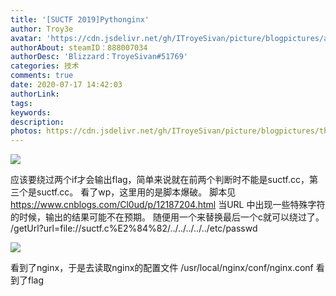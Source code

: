 ```yaml
---
title: '[SUCTF 2019]Pythonginx'
author: Troy3e
avatar: 'https://cdn.jsdelivr.net/gh/ITroyeSivan/picture/blogpictures/avatar.jpg'
authorAbout: steamID：888007034
authorDesc: 'Blizzard：TroyeSivan#51769'
categories: 技术
comments: true
date: 2020-07-17 14:42:03
authorLink:
tags:
keywords:
description:
photos: https://cdn.jsdelivr.net/gh/ITroyeSivan/picture/blogpictures/thumb-1920-1088601.png
---
```


![](https://cdn.jsdelivr.net/gh/ITroyeSivan/picture/blogpictures/20200717144532.png)

应该要绕过两个if才会输出flag，简单来说就在前两个判断时不能是suctf.cc，第三个是suctf.cc。
看了wp，这里用的是脚本爆破。
脚本见 https://www.cnblogs.com/Cl0ud/p/12187204.html
当URL 中出现一些特殊字符的时候，输出的结果可能不在预期。
随便用一个来替换最后一个c就可以绕过了。
/getUrl?url=file://suctf.c%E2%84%82/../../../../../etc/passwd

![](https://cdn.jsdelivr.net/gh/ITroyeSivan/picture/blogpictures/20200717153917.png)

看到了nginx，于是去读取nginx的配置文件
 /usr/local/nginx/conf/nginx.conf
看到了flag